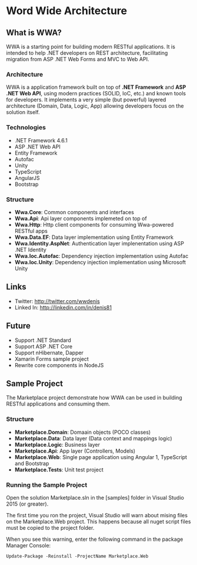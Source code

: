Word Wide Architecture
===================

What is WWA?
------------

WWA is a starting point for building modern RESTful applications. It is intended to help .NET developers on REST architecture, facilitating migration from ASP .NET Web Forms and MVC to Web API.

### Architecture

WWA is a application framework built on top of __.NET Framework__ and __ASP .NET Web API__, using modern practices (SOLID, IoC, etc.) and known tools for developers. It  implements a very simple (but powerful) layered architecture (Domain, Data, Logic, App) allowing developers focus on the solution itself.  

### Technologies

- .NET Framework 4.6.1
- ASP .NET Web API
- Entity Framework
- Autofac
- Unity
- TypeScript
- AngularJS
- Bootstrap

### Structure

- __Wwa.Core__: Common components and interfaces 
- __Wwa.Api__: Api layer components implemeted on top of
- __Wwa.Http__: Http client components for consuming Wwa-powered RESTful apps
- __Wwa.Data.EF__: Data layer implementation using Entity Framework
- __Wwa.Identity.AspNet__: Authentication layer implenentation using ASP .NET Identity
- __Wwa.Ioc.Autofac__: Dependency injection implementation using Autofac
- __Wwa.Ioc.Unity__: Dependency injection implementation using Microsoft Unity

Links
-----

* Twitter: http://twitter.com/wwdenis
* Linked In: http://linkedin.com/in/denis81

Future
-----
- Support .NET Standard
- Support ASP .NET Core
- Support nHibernate, Dapper
- Xamarin Forms sample project
- Rewrite core components in NodeJS

Sample Project
-----
The Marketplace project demonstrate how WWA can be used in building RESTful applications and consuming them.

### Structure

- __Marketplace.Domain__: Domaain objects (POCO classes) 
- __Marketplace.Data__: Data layer (Data context and mappings logic)
- __Marketplace.Logic__: Business layer
- __Marketplace.Api__: App layer (Controllers, Models)
- __Marketplace.Web__: Single page application using Angular 1, TypeScript and Bootstrap
- __Marketplace.Tests__: Unit test project

### Running the Sample Project

Open the solution Marketplace.sln in the [samples] folder in Visual Studio 2015 (or greater).

The first time you ron the project, Visual Studio will warn about mising files on the Marketplace.Web project. This happens because all nuget script files must be copied to the project folder.

When you see this warning, enter the following command in the package Manager Console:

```
Update-Package -Reinstall -ProjectName Marketplace.Web
```